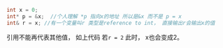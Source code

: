 ```c++
int x = 0;
int* p = &x;  //个人理解 *p 指向x的地址 所以是&x 而不是 p = x
int& r = x; //有一个变量叫r 类型是reference to int， 直接输出r会输出x的值

```
引用不能再代表其他值， 如上代码 若`r = 2` 此时， x也会变成2。